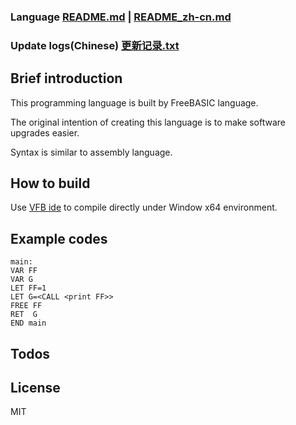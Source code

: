 ### Language [README.md](README.md) | [README_zh-cn.md](README_zh-cn.md)
### Update logs(Chinese) [更新记录.txt](更新记录.txt)
## Brief introduction
This programming language is built by FreeBASIC language.

The original intention of creating this language is to make software upgrades easier.

Syntax is similar to assembly language.

## How to build
Use [VFB ide](http://www.yfvb.com/soft-48.htm) to compile directly under Window x64 environment.
## Example codes
```
main:
VAR FF 
VAR G
LET FF=1
LET G=<CALL <print FF>>
FREE FF
RET  G
END main
```
## Todos

## License
MIT
